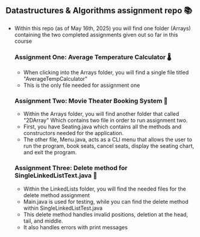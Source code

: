 ## Datastructures & Algorithms assignment repo 📚
- Within this repo (as of May 16th, 2025) you will find one folder (Arrays) containing the two completed assignments given out so far in this course

  ### Assignment One: Average Temperature Calculator 🌡️
  - When clicking into the Arrays folder, you will find a single file titled "AverageTempCalculator"
  - This is the only file needed for assignment one
 
  ### Assignment Two: Movie Theater Booking System 🍿
  - Within the Arrays folder, you will find another folder that called "2DArray" Which contains two file in order to run assignment two.
  - First, you have Seating.java which contains all the methods and constructors needed for the application.
  - The other file, Menu.java, acts as a CLI menu that allows the user to run the program, book seats, cancel seats, display the seating chart, and exit the program.

  ### Assignment Three: Delete method for SingleLinkedListText.java 🚫 
  - Within the LinkedLists folder, you will find the needed files for the delete method assignment
  - Main.java is used for testing, while you can find the delete method within SingleLinkedListTest.java
  - This delete method handles invalid positions, deletion at the head, tail, and middle.
  - It also handles errors with print messages
